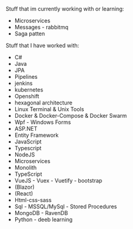 Stuff that im currently working with or learning:
 - Microservices
 - Messages - rabbitmq
 - Saga patten
 

Stuff that I have worked with:
 - C# 
 - Java 
 - JPA
 - Pipelines
 - jenkins
 - kubernetes
 - Openshift
 - hexagonal architecture
 - Linux Terminal & Unix Tools
 - Docker & Docker-Compose & Docker Swarm
 - Wpf - Windows Forms
 - ASP.NET
 - Entity Framework
 - JavaScript
 - Typescript 
 - NodeJS 
 - Microservices
 - Monolith
 - TypeScript
 - VueJS - Vuex - Vuetify - bootstrap
 - (Blazor)
 - (React)
 - Html-css-sass
 - Sql - MSSQL/MySql - Stored Procedures
 - MongoDB - RavenDB
 - Python - deeb learning
